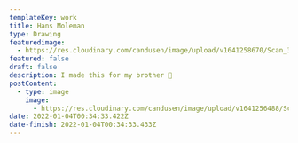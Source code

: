 ```yaml
---
templateKey: work
title: Hans Moleman
type: Drawing
featuredimage:
  - https://res.cloudinary.com/candusen/image/upload/v1641258670/Scan_36_xequrp.jpg
featured: false
draft: false
description: I made this for my brother 🤪
postContent:
  - type: image
    image:
      - https://res.cloudinary.com/candusen/image/upload/v1641256488/Scan_36_ktpcid.jpg
date: 2022-01-04T00:34:33.422Z
date-finish: 2022-01-04T00:34:33.433Z
---
```

